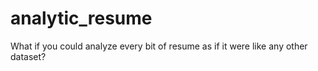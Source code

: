 # analytic_resume
What if you could analyze every bit of resume as if it were like any other dataset?
